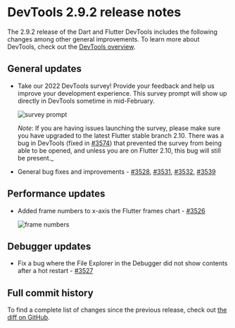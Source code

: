 # DevTools 2.9.2 release notes

The 2.9.2 release of the Dart and Flutter DevTools
includes the following changes among other general improvements.
To learn more about DevTools, check out the
[DevTools overview](https://docs.flutter.dev/tools/devtools).

## General updates

* Take our 2022 DevTools survey! Provide your feedback and help us improve
  your development experience. This survey prompt will show up directly in
  DevTools sometime in mid-February.

  ![survey prompt](/tools/devtools/release-notes/images-2.9.2/image1.png "survey_prompt")

  *Note*: If you are having issues launching the survey, please make
  sure you have upgraded to the latest Flutter stable branch 2.10.
  There was a bug in DevTools (fixed in
  [#3574](https://github.com/flutter/devtools/pull/3574)) that
  prevented the survey from being able to be opened, and unless you
  are on Flutter 2.10, this bug will still be present._

* General bug fixes and improvements -
  [#3528](https://github.com/flutter/devtools/pull/3528),
  [#3531](https://github.com/flutter/devtools/pull/3531),
  [#3532](https://github.com/flutter/devtools/pull/3532),
  [#3539](https://github.com/flutter/devtools/pull/3539)

## Performance updates

* Added frame numbers to x-axis the Flutter frames chart -
  [#3526](https://github.com/flutter/devtools/pull/3526)

  ![frame numbers](/tools/devtools/release-notes/images-2.9.2/image2.png "frame_numbers")

## Debugger updates

* Fix a bug where the File Explorer in the Debugger did not show contents
  after a hot restart -
  [#3527](https://github.com/flutter/devtools/pull/3527)

## Full commit history

To find a complete list of changes since the previous release,
check out
[the diff on GitHub](https://github.com/flutter/devtools/compare/v2.9.1...v2.9.2).
